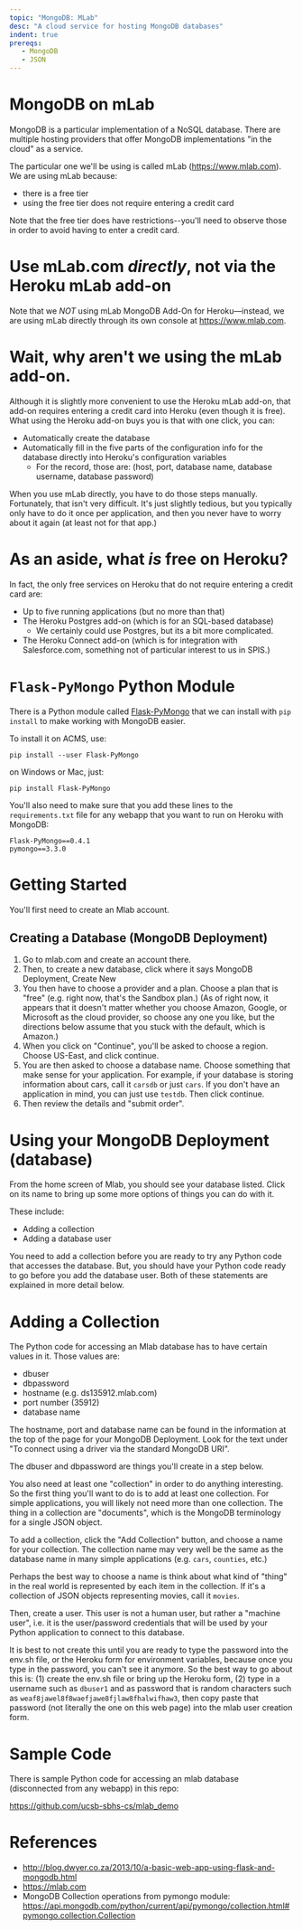 ```yaml
---
topic: "MongoDB: MLab"
desc: "A cloud service for hosting MongoDB databases"
indent: true
prereqs:
   - MongoDB
   - JSON
---
```


# MongoDB on mLab

MongoDB is a particular implementation of a NoSQL database.   There are multiple hosting providers that offer MongoDB implementations "in the cloud" as a service.

The particular one we'll be using is called mLab (<https://www.mlab.com>).  We are using mLab because:

* there is a free tier
* using the free tier does not require entering a credit card

Note that the free tier does have restrictions--you'll need to observe those in order to avoid having to enter a credit card.

# Use mLab.com *directly*, not via the Heroku mLab add-on

Note that we *NOT* using mLab MongoDB Add-On for Heroku&mdash;instead, we are using mLab directly through its own console at <https://www.mlab.com>. 

# Wait, why aren't we using the mLab add-on.

Although it is slightly more convenient to use the Heroku mLab add-on, that add-on requires entering a credit card into Heroku (even though it is free).      What using the Heroku add-on buys you is that with one click, you can:

* Automatically create the database
* Automatically fill in the five parts of the configuration info for the database directly into Heroku's configuration variables
     * For the record, those are: (host, port, database name, database username, database password) 

When you use mLab directly, you have to do those steps manually.  Fortunately, that isn't very difficult.  It's just slightly tedious, but you typically only have to do it once per application, and then you never have to worry about it again (at least not for that app.)

# As an aside, what *is* free on Heroku?

In fact, the only free services on Heroku that do not require entering a credit card are:

* Up to five running applications (but no more than that)
* The Heroku Postgres add-on (which is for an SQL-based database)
    * We certainly could use Postgres, but its a bit more complicated.
* The Heroku Connect add-on 
    (which is for integration with Salesforce.com, something not of particular interest to us in SPIS.)


# `Flask-PyMongo` Python Module 

There is a Python module called [Flask-PyMongo](http://flask-pymongo.readthedocs.io/en/latest/) that we can install with `pip install` to make working with MongoDB easier.

To install it on ACMS, use:

```
pip install --user Flask-PyMongo
```

on Windows or Mac, just:

```
pip install Flask-PyMongo
```

You'll also need to make sure that you add these lines to the `requirements.txt` file for any webapp that you want to 
run on Heroku with MongoDB:

```
Flask-PyMongo==0.4.1
pymongo==3.3.0
```

# Getting Started

You'll first need to create an Mlab account.

## Creating a Database (MongoDB Deployment)

1.  Go to mlab.com and create an account there.
2.  Then, to create a new database, click where it says MongoDB Deployment, Create New
3.  You then have to choose a provider and a plan.  Choose a plan that is "free" (e.g. right now, that's the Sandbox plan.)  (As of right now, it appears that it doesn't matter whether you choose Amazon, Google, or Microsoft as the cloud provider, so choose any one you like, but the directions below assume that you stuck with the default, which is Amazon.)
4.  When you click on "Continue", you'll be asked to choose a region.  Choose US-East, and click continue.
5.  You are then asked to choose a database name.  Choose something that make sense for your application.  For example, if your database is storing information about cars, call it `carsdb` or just `cars`.   If you don't have an application in mind, you can just use `testdb`.  Then click continue.
6.  Then review the details and "submit order".

# Using your MongoDB Deployment (database)

From the home screen of Mlab, you should see your database listed.  Click on its name to bring up some more options of things you can do with it.

These include:

* Adding a collection
* Adding a database user

You need to add a collection before you are ready to try any Python code that accesses the database.  But, you should have your Python code ready to go before you add the database user.   Both of these statements are explained in more detail below.

# Adding a Collection 

The Python code for accessing an Mlab database has to have certain values in it.  Those values are:

* dbuser
* dbpassword
* hostname (e.g. ds135912.mlab.com)
* port number (35912)
* database name

The hostname, port and database name can be found in the information at the top of the page for your MongoDB Deployment.  Look for the text under "To connect using a driver via the standard MongoDB URI".

The dbuser and dbpassword are things you'll create in a step below.

You also need at least one "collection" in order to do anything interesting.  So the first thing you'll want to do is to add at least one collection.    For simple applications, you will likely not need more than one collection.   The thing in a collection are "documents", which is the MongoDB terminology for a single JSON object.

To add a collection, click the "Add Collection" button, and choose a name for your collection. The collection name may very well be the same as the database name in many simple applications (e.g. `cars`, `counties`, etc.)  

Perhaps the best way to choose a name is think about what kind of "thing" in the real world is represented by each item in the collection. If it's a collection of JSON objects representing movies, call it `movies`.

Then, create a user.  This user is not a human user, but rather a "machine user", i.e. it is the user/password credentials that will be used by your Python application to connect to this database.   

It is best to not create this until you are ready to type the password into the env.sh file, or the Heroku form for environment variables, because once you type in the
password, you can't see it anymore.     So the best way to go about this is: (1) create the env.sh file or bring up the Heroku form, (2) type in a username such as `dbuser1` and as password that is random characters such as `weaf8jawel8f8waefjawe8fjlaw8fhalwifhaw3`, then copy paste that password (not literally the one on this web page) into the mlab user creation form.

# Sample Code

There is sample Python code for accessing an mlab database (disconnected from any webapp) in this repo:

<https://github.com/ucsb-sbhs-cs/mlab_demo>

# References

* <http://blog.dwyer.co.za/2013/10/a-basic-web-app-using-flask-and-mongodb.html>
* <https://mlab.com>
* MongoDB Collection operations from pymongo module: <https://api.mongodb.com/python/current/api/pymongo/collection.html#pymongo.collection.Collection>
